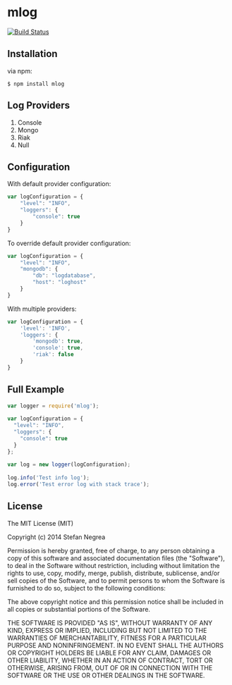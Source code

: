 mlog
====

[![Build Status](https://travis-ci.org/snegrea/mlog.svg)](https://travis-ci.org/snegrea/mlog)



## Installation

via npm:

    $ npm install mlog
    
## Log Providers

1. Console
2. Mongo
3. Riak
4. Null


## Configuration

With default provider configuration:

```javascript
var logConfiguration = {
    "level": "INFO",
    "loggers": {
        "console": true
    }
}
```

To override default provider configuration:

```javascript
var logConfiguration = {
    "level": "INFO",
    "mongodb": {
        "db": "logdatabase",
        "host": "loghost"
    }
}
```

With multiple providers:
```javascript
var logConfiguration = {
    'level': 'INFO',
    'loggers': {
        'mongodb': true,
        'console': true,
        'riak': false
    }
}
````


## Full Example

```javascript
var logger = require('mlog');
  
var logConfiguration = {
  "level": "INFO",
  "loggers": {
    "console": true
  }
};
  
var log = new logger(logConfiguration);
 
log.info('Test info log');
log.error('Test error log with stack trace');
```

## License

The MIT License (MIT)

Copyright (c) 2014 Stefan Negrea

Permission is hereby granted, free of charge, to any person obtaining a copy
of this software and associated documentation files (the "Software"), to deal
in the Software without restriction, including without limitation the rights
to use, copy, modify, merge, publish, distribute, sublicense, and/or sell
copies of the Software, and to permit persons to whom the Software is
furnished to do so, subject to the following conditions:

The above copyright notice and this permission notice shall be included in all
copies or substantial portions of the Software.

THE SOFTWARE IS PROVIDED "AS IS", WITHOUT WARRANTY OF ANY KIND, EXPRESS OR
IMPLIED, INCLUDING BUT NOT LIMITED TO THE WARRANTIES OF MERCHANTABILITY,
FITNESS FOR A PARTICULAR PURPOSE AND NONINFRINGEMENT. IN NO EVENT SHALL THE
AUTHORS OR COPYRIGHT HOLDERS BE LIABLE FOR ANY CLAIM, DAMAGES OR OTHER
LIABILITY, WHETHER IN AN ACTION OF CONTRACT, TORT OR OTHERWISE, ARISING FROM,
OUT OF OR IN CONNECTION WITH THE SOFTWARE OR THE USE OR OTHER DEALINGS IN THE
SOFTWARE.
